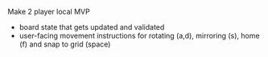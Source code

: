 Make 2 player local MVP
- board state that gets updated and validated
- user-facing movement instructions for rotating (a,d),  mirroring (s), home (f) and snap to grid (space)
